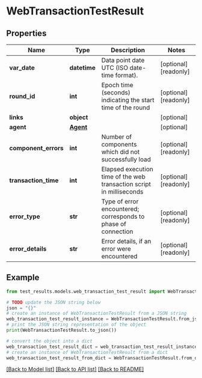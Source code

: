 # WebTransactionTestResult


## Properties

Name | Type | Description | Notes
------------ | ------------- | ------------- | -------------
**var_date** | **datetime** | Data point date UTC (ISO date-time format). | [optional] [readonly] 
**round_id** | **int** | Epoch time (seconds) indicating the start time of the round | [optional] [readonly] 
**links** | **object** |  | [optional] 
**agent** | [**Agent**](Agent.md) |  | [optional] 
**component_errors** | **int** | Number of components which did not successfully load | [optional] [readonly] 
**transaction_time** | **int** | Elapsed execution time of the web transaction script in milliseconds | [optional] [readonly] 
**error_type** | **str** | Type of error encountered; corresponds to phase of connection | [optional] [readonly] 
**error_details** | **str** | Error details, if an error were encountered | [optional] [readonly] 

## Example

```python
from test_results.models.web_transaction_test_result import WebTransactionTestResult

# TODO update the JSON string below
json = "{}"
# create an instance of WebTransactionTestResult from a JSON string
web_transaction_test_result_instance = WebTransactionTestResult.from_json(json)
# print the JSON string representation of the object
print(WebTransactionTestResult.to_json())

# convert the object into a dict
web_transaction_test_result_dict = web_transaction_test_result_instance.to_dict()
# create an instance of WebTransactionTestResult from a dict
web_transaction_test_result_from_dict = WebTransactionTestResult.from_dict(web_transaction_test_result_dict)
```
[[Back to Model list]](../README.md#documentation-for-models) [[Back to API list]](../README.md#documentation-for-api-endpoints) [[Back to README]](../README.md)


